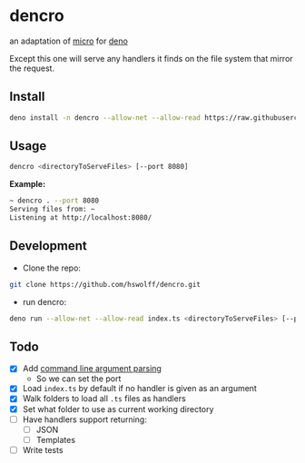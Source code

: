 # dencro

an adaptation of [micro](https://github.com/zeit/micro) for [deno](https://deno.land/)

Except this one will serve any handlers it finds on the file system that mirror the request.

## Install

```sh
deno install -n dencro --allow-net --allow-read https://raw.githubusercontent.com/hswolff/dencro/master/index.ts
```

## Usage

```sh
dencro <directoryToServeFiles> [--port 8080]
```

**Example:**

```sh
~ dencro . --port 8080
Serving files from: ~
Listening at http://localhost:8080/
```

## Development

-   Clone the repo:

```sh
git clone https://github.com/hswolff/dencro.git
```

-   run dencro:

```sh
deno run --allow-net --allow-read index.ts <directoryToServeFiles> [--port 8080]
```

## Todo

- [x] Add [command line argument parsing](https://deno.land/std/flags/)
  - So we can set the port
- [x] Load `index.ts` by default if no handler is given as an argument
- [x] Walk folders to load all `.ts` files as handlers
- [x] Set what folder to use as current working directory
- [ ] Have handlers support returning:
  - [ ] JSON
  - [ ] Templates
- [ ] Write tests
